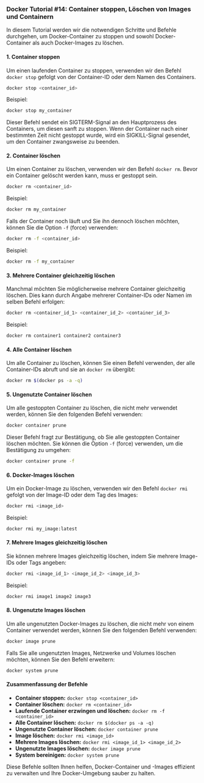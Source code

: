 ### Docker Tutorial #14: Container stoppen, Löschen von Images und Containern

In diesem Tutorial werden wir die notwendigen Schritte und Befehle durchgehen, um Docker-Container zu stoppen und sowohl Docker-Container als auch Docker-Images zu löschen.

#### 1. Container stoppen

Um einen laufenden Container zu stoppen, verwenden wir den Befehl `docker stop` gefolgt von der Container-ID oder dem Namen des Containers.

```bash
docker stop <container_id>
```

Beispiel:
```bash
docker stop my_container
```

Dieser Befehl sendet ein SIGTERM-Signal an den Hauptprozess des Containers, um diesen sanft zu stoppen. Wenn der Container nach einer bestimmten Zeit nicht gestoppt wurde, wird ein SIGKILL-Signal gesendet, um den Container zwangsweise zu beenden.

#### 2. Container löschen

Um einen Container zu löschen, verwenden wir den Befehl `docker rm`. Bevor ein Container gelöscht werden kann, muss er gestoppt sein.

```bash
docker rm <container_id>
```

Beispiel:
```bash
docker rm my_container
```

Falls der Container noch läuft und Sie ihn dennoch löschen möchten, können Sie die Option `-f` (force) verwenden:

```bash
docker rm -f <container_id>
```

Beispiel:
```bash
docker rm -f my_container
```

#### 3. Mehrere Container gleichzeitig löschen

Manchmal möchten Sie möglicherweise mehrere Container gleichzeitig löschen. Dies kann durch Angabe mehrerer Container-IDs oder Namen im selben Befehl erfolgen:

```bash
docker rm <container_id_1> <container_id_2> <container_id_3>
```

Beispiel:
```bash
docker rm container1 container2 container3
```

#### 4. Alle Container löschen

Um alle Container zu löschen, können Sie einen Befehl verwenden, der alle Container-IDs abruft und sie an `docker rm` übergibt:

```bash
docker rm $(docker ps -a -q)
```

#### 5. Ungenutzte Container löschen

Um alle gestoppten Container zu löschen, die nicht mehr verwendet werden, können Sie den folgenden Befehl verwenden:

```bash
docker container prune
```

Dieser Befehl fragt zur Bestätigung, ob Sie alle gestoppten Container löschen möchten. Sie können die Option `-f` (force) verwenden, um die Bestätigung zu umgehen:

```bash
docker container prune -f
```

#### 6. Docker-Images löschen

Um ein Docker-Image zu löschen, verwenden wir den Befehl `docker rmi` gefolgt von der Image-ID oder dem Tag des Images:

```bash
docker rmi <image_id>
```

Beispiel:
```bash
docker rmi my_image:latest
```

#### 7. Mehrere Images gleichzeitig löschen

Sie können mehrere Images gleichzeitig löschen, indem Sie mehrere Image-IDs oder Tags angeben:

```bash
docker rmi <image_id_1> <image_id_2> <image_id_3>
```

Beispiel:
```bash
docker rmi image1 image2 image3
```

#### 8. Ungenutzte Images löschen

Um alle ungenutzten Docker-Images zu löschen, die nicht mehr von einem Container verwendet werden, können Sie den folgenden Befehl verwenden:

```bash
docker image prune
```

Falls Sie alle ungenutzten Images, Netzwerke und Volumes löschen möchten, können Sie den Befehl erweitern:

```bash
docker system prune
```

#### Zusammenfassung der Befehle

- **Container stoppen:** `docker stop <container_id>`
- **Container löschen:** `docker rm <container_id>`
- **Laufende Container erzwingen und löschen:** `docker rm -f <container_id>`
- **Alle Container löschen:** `docker rm $(docker ps -a -q)`
- **Ungenutzte Container löschen:** `docker container prune`
- **Image löschen:** `docker rmi <image_id>`
- **Mehrere Images löschen:** `docker rmi <image_id_1> <image_id_2>`
- **Ungenutzte Images löschen:** `docker image prune`
- **System bereinigen:** `docker system prune`

Diese Befehle sollten Ihnen helfen, Docker-Container und -Images effizient zu verwalten und Ihre Docker-Umgebung sauber zu halten.